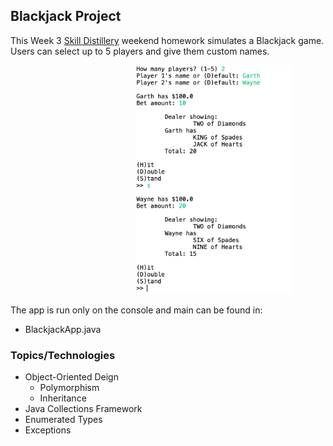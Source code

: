## Blackjack Project
This Week 3 [Skill Distillery](http://skilldistillery.com) weekend homework simulates a Blackjack game.  
Users can select up to 5 players and give them custom names.

<img src="https://github.com/tapparoo/BlackjackProject/blob/master/images/BlackjackScreenshot.png" width="250" hspace="200">

The app is run only on the console and main can be found in:
- BlackjackApp.java

### Topics/Technologies
- Object-Oriented Deign
  - Polymorphism
  - Inheritance
- Java Collections Framework
- Enumerated Types
- Exceptions